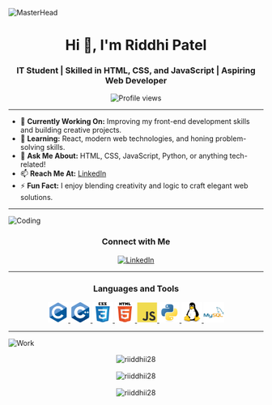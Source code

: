 ![MasterHead](https://webcloudtechnology.in/wp-content/uploads/2022/07/Web-Designing-Banner.gif)

<h1 align="center">Hi 👋, I'm Riddhi Patel</h1>
<h3 align="center">IT Student | Skilled in HTML, CSS, and JavaScript | Aspiring Web Developer</h3>

<p align="center">
  <img src="https://komarev.com/ghpvc/?username=riiddhii28&label=Profile%20views&color=0e75b6&style=flat" alt="Profile views" />
</p>

---

- 🔭 **Currently Working On:** Improving my front-end development skills and building creative projects.  
- 🌱 **Learning:** React, modern web technologies, and honing problem-solving skills.  
- 💬 **Ask Me About:** HTML, CSS, JavaScript, Python, or anything tech-related!  
- 📫 **Reach Me At:** [LinkedIn](https://linkedin.com/in/riddhi-patel28)  
- ⚡ **Fun Fact:** I enjoy blending creativity and logic to craft elegant web solutions.

---

![Coding](https://c.tenor.com/GfSX-u7VGM4AAAAC/coding.gif)

<h3 align="center">Connect with Me</h3>
<p align="center">
  <a href="https://linkedin.com/in/riddhi-patel28" target="_blank">
    <img align="center" src="https://raw.githubusercontent.com/rahuldkjain/github-profile-readme-generator/master/src/images/icons/Social/linked-in-alt.svg" alt="LinkedIn" height="30" width="40" />
  </a>
</p>

---

<h3 align="center">Languages and Tools</h3>
<p align="center">
  <a href="https://www.cprogramming.com/" target="_blank">
    <img src="https://raw.githubusercontent.com/devicons/devicon/master/icons/c/c-original.svg" alt="C" width="40" height="40" />
  </a>
  <a href="https://www.w3schools.com/cpp/" target="_blank">
    <img src="https://raw.githubusercontent.com/devicons/devicon/master/icons/cplusplus/cplusplus-original.svg" alt="C++" width="40" height="40" />
  </a>
  <a href="https://www.w3schools.com/css/" target="_blank">
    <img src="https://raw.githubusercontent.com/devicons/devicon/master/icons/css3/css3-original-wordmark.svg" alt="CSS3" width="40" height="40" />
  </a>
  <a href="https://www.w3.org/html/" target="_blank">
    <img src="https://raw.githubusercontent.com/devicons/devicon/master/icons/html5/html5-original-wordmark.svg" alt="HTML5" width="40" height="40" />
  </a>
  <a href="https://developer.mozilla.org/en-US/docs/Web/JavaScript" target="_blank">
    <img src="https://raw.githubusercontent.com/devicons/devicon/master/icons/javascript/javascript-original.svg" alt="JavaScript" width="40" height="40" />
  </a>
  <a href="https://www.python.org" target="_blank">
    <img src="https://raw.githubusercontent.com/devicons/devicon/master/icons/python/python-original.svg" alt="Python" width="40" height="40" />
  </a>
  <a href="https://www.linux.org/" target="_blank">
    <img src="https://raw.githubusercontent.com/devicons/devicon/master/icons/linux/linux-original.svg" alt="Linux" width="40" height="40" />
  </a>
  <a href="https://www.mysql.com/" target="_blank">
    <img src="https://raw.githubusercontent.com/devicons/devicon/master/icons/mysql/mysql-original-wordmark.svg" alt="MySQL" width="40" height="40" />
  </a>
</p>

---

![Work](https://user-images.githubusercontent.com/74038190/221352025-374f563e-21f4-4df7-98a6-ed04a0a49a0a.gif)

<p align="center">
  <img align="center" src="https://github-readme-stats.vercel.app/api/top-langs?username=riiddhii28&show_icons=true&locale=en&layout=compact" alt="riiddhii28" />
</p>

<p align="center">
  <img align="center" src="https://github-readme-stats.vercel.app/api?username=riiddhii28&show_icons=true&locale=en" alt="riiddhii28" />
</p>

<p align="center">
  <img align="center" src="https://github-readme-streak-stats.herokuapp.com/?user=riiddhii28&" alt="riiddhii28" />
</p>
